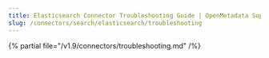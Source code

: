 ```yaml
---
title: Elasticsearch Connector Troubleshooting Guide | OpenMetadata Support
slug: /connectors/search/elasticsearch/troubleshooting
---
```


{% partial file="/v1.9/connectors/troubleshooting.md" /%}
